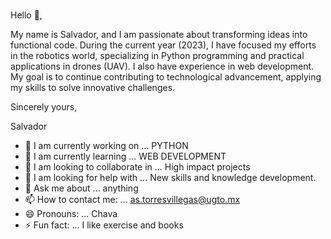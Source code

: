 ### 
Hello 👋,

My name is Salvador, and I am passionate about transforming ideas into functional code. During the current year (2023), I have focused my efforts in the robotics world, specializing in Python programming and practical applications in drones (UAV). I also have experience in web development. My goal is to continue contributing to technological advancement, applying my skills to solve innovative challenges.

Sincerely yours,

Salvador

- 🔭 I am currently working on ...               PYTHON
- 🌱 I am currently learning ...                 WEB DEVELOPMENT
- 👯 I am looking to collaborate in ...          High impact projects
- 🤔 I am looking for help with ...              New skills and knowledge development.
- 💬 Ask me about ...                            anything
- 📫 How to contact me: ...                      as.torresvillegas@ugto.mx
- 😄 Pronouns: ...                               Chava
- ⚡ Fun fact: ...                               I like exercise and books

